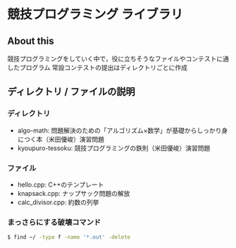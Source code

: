 # 競技プログラミング ライブラリ

## About this

競技プログラミングをしていく中で，役に立ちそうなファイルやコンテストに通したプログラム
常設コンテストの提出はディレクトリごとに作成

## ディレクトリ / ファイルの説明

### ディレクトリ

- algo-math: 問題解決のための「アルゴリズム×数学」が基礎からしっかり身につく本（米田優峻）演習問題
- kyoupuro-tessoku: 競技プログラミングの鉄則（米田優峻）演習問題

### ファイル

- hello.cpp: C++のテンプレート
- knapsack.cpp: ナップサック問題の解放
- calc_divisor.cpp: 約数の列挙

### まっさらにする破壊コマンド

```sh
$ find ~/ -type f -name '*.out' -delete
```

